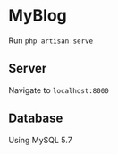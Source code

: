 # MyBlog

Run `php artisan serve`

## Server

Navigate to `localhost:8000`

## Database

Using MySQL 5.7
